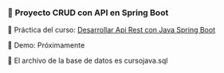 ### 🌟 **Proyecto CRUD con API en Spring Boot**

🔔 Práctica del curso: [Desarrollar Api Rest con Java Spring Boot](https://www.youtube.com/watch?v=vTu2HQrXtyw&t=86s&ab_channel=DATACLOUDER)

🔔 Demo: Próximamente

🔔 El archivo de la base de datos es cursojava.sql